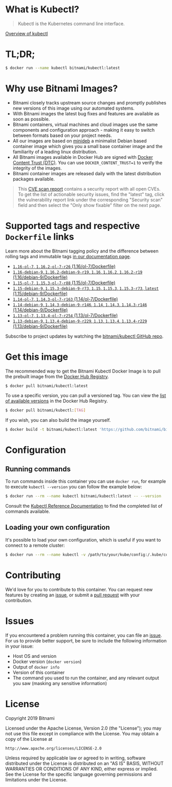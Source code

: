
# What is Kubectl?

> Kubectl is the Kubernetes command line interface.

[Overview of kubectl](https://kubernetes.io/docs/reference/kubectl/overview/)

# TL;DR;

```bash
$ docker run --name kubectl bitnami/kubectl:latest
```

# Why use Bitnami Images?

* Bitnami closely tracks upstream source changes and promptly publishes new versions of this image using our automated systems.
* With Bitnami images the latest bug fixes and features are available as soon as possible.
* Bitnami containers, virtual machines and cloud images use the same components and configuration approach - making it easy to switch between formats based on your project needs.
* All our images are based on [minideb](https://github.com/bitnami/minideb) a minimalist Debian based container image which gives you a small base container image and the familiarity of a leading linux distribution.
* All Bitnami images available in Docker Hub are signed with [Docker Content Trust (DTC)](https://docs.docker.com/engine/security/trust/content_trust/). You can use `DOCKER_CONTENT_TRUST=1` to verify the integrity of the images.
* Bitnami container images are released daily with the latest distribution packages available.


> This [CVE scan report](https://quay.io/repository/bitnami/kubectl?tab=tags) contains a security report with all open CVEs. To get the list of actionable security issues, find the "latest" tag, click the vulnerability report link under the corresponding "Security scan" field and then select the "Only show fixable" filter on the next page.

# Supported tags and respective `Dockerfile` links

Learn more about the Bitnami tagging policy and the difference between rolling tags and immutable tags [in our documentation page](https://docs.bitnami.com/containers/how-to/understand-rolling-tags-containers/).


* [`1.16-ol-7`, `1.16.2-ol-7-r26` (1.16/ol-7/Dockerfile)](https://github.com/bitnami/bitnami-docker-kubectl/blob/1.16.2-ol-7-r26/1.16/ol-7/Dockerfile)
* [`1.16-debian-9`, `1.16.2-debian-9-r19`, `1.16`, `1.16.2`, `1.16.2-r19` (1.16/debian-9/Dockerfile)](https://github.com/bitnami/bitnami-docker-kubectl/blob/1.16.2-debian-9-r19/1.16/debian-9/Dockerfile)
* [`1.15-ol-7`, `1.15.3-ol-7-r88` (1.15/ol-7/Dockerfile)](https://github.com/bitnami/bitnami-docker-kubectl/blob/1.15.3-ol-7-r88/1.15/ol-7/Dockerfile)
* [`1.15-debian-9`, `1.15.3-debian-9-r73`, `1.15`, `1.15.3`, `1.15.3-r73`, `latest` (1.15/debian-9/Dockerfile)](https://github.com/bitnami/bitnami-docker-kubectl/blob/1.15.3-debian-9-r73/1.15/debian-9/Dockerfile)
* [`1.14-ol-7`, `1.14.3-ol-7-r163` (1.14/ol-7/Dockerfile)](https://github.com/bitnami/bitnami-docker-kubectl/blob/1.14.3-ol-7-r163/1.14/ol-7/Dockerfile)
* [`1.14-debian-9`, `1.14.3-debian-9-r146`, `1.14`, `1.14.3`, `1.14.3-r146` (1.14/debian-9/Dockerfile)](https://github.com/bitnami/bitnami-docker-kubectl/blob/1.14.3-debian-9-r146/1.14/debian-9/Dockerfile)
* [`1.13-ol-7`, `1.13.4-ol-7-r254` (1.13/ol-7/Dockerfile)](https://github.com/bitnami/bitnami-docker-kubectl/blob/1.13.4-ol-7-r254/1.13/ol-7/Dockerfile)
* [`1.13-debian-9`, `1.13.4-debian-9-r229`, `1.13`, `1.13.4`, `1.13.4-r229` (1.13/debian-9/Dockerfile)](https://github.com/bitnami/bitnami-docker-kubectl/blob/1.13.4-debian-9-r229/1.13/debian-9/Dockerfile)

Subscribe to project updates by watching the [bitnami/kubectl GitHub repo](https://github.com/bitnami/bitnami-docker-kubectl).

# Get this image

The recommended way to get the Bitnami Kubectl Docker Image is to pull the prebuilt image from the [Docker Hub Registry](https://hub.docker.com/r/bitnami/kubectl).

```bash
$ docker pull bitnami/kubectl:latest
```

To use a specific version, you can pull a versioned tag. You can view the [list of available versions](https://hub.docker.com/r/bitnami/kubectl/tags/) in the Docker Hub Registry.

```bash
$ docker pull bitnami/kubectl:[TAG]
```

If you wish, you can also build the image yourself.

```bash
$ docker build -t bitnami/kubectl:latest 'https://github.com/bitnami/bitnami-docker-kubectl.git#master:1.15/debian-9'
```

# Configuration

## Running commands

To run commands inside this container you can use `docker run`, for example to execute `kubectl --version` you can follow the example below:

```bash
$ docker run --rm --name kubectl bitnami/kubectl:latest -- --version
```

Consult the [Kubectl Reference Documentation](https://kubernetes.io/docs/reference/generated/kubectl/kubectl-commands) to find the completed list of commands available.

## Loading your own configuration

It's possible to load your own configuration, which is useful if you want to connect to a remote cluster:

```bash
$ docker run --rm --name kubectl -v /path/to/your/kube/config:/.kube/config bitnami/kubectl:latest
```

# Contributing

We'd love for you to contribute to this container. You can request new features by creating an [issue](https://github.com/bitnami/bitnami-docker-kubectl/issues), or submit a [pull request](https://github.com/bitnami/bitnami-docker-kubectl/pulls) with your contribution.

# Issues

If you encountered a problem running this container, you can file an [issue](https://github.com/bitnami/bitnami-docker-kubectl/issues). For us to provide better support, be sure to include the following information in your issue:

- Host OS and version
- Docker version (`docker version`)
- Output of `docker info`
- Version of this container
- The command you used to run the container, and any relevant output you saw (masking any sensitive information)

# License

Copyright 2019 Bitnami

Licensed under the Apache License, Version 2.0 (the "License");
you may not use this file except in compliance with the License.
You may obtain a copy of the License at

    http://www.apache.org/licenses/LICENSE-2.0

Unless required by applicable law or agreed to in writing, software
distributed under the License is distributed on an "AS IS" BASIS,
WITHOUT WARRANTIES OR CONDITIONS OF ANY KIND, either express or implied.
See the License for the specific language governing permissions and
limitations under the License.
